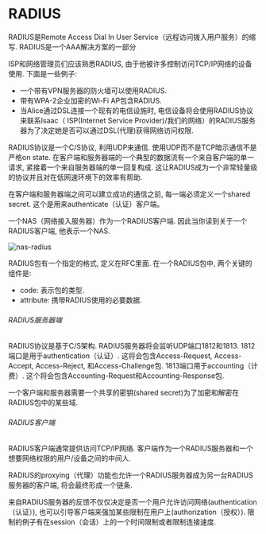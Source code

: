 # RADIUS

RADIUS是Remote Access Dial In User Service（远程访问拨入用户服务）的缩写. RADIUS是一个AAA解决方案的一部分
    
ISP和网络管理员们应该熟悉RADIUS, 由于他被许多控制访问TCP/IP网络的设备使用. 下面是一些例子:

* 一个带有VPN服务器的防火墙可以使用RADIUS.
* 带有WPA-2企业加密的Wi-Fi AP包含RADIUS.
* 当Alice通过DSL连接一个现有的电信设施时, 电信设备将会使用RADIUS协议来联系Isaac（ ISP(Internet Service Provider)/我们的网络）的RADIUS服务器为了决定她是否可以通过DSL(代理)获得网络访问权限.

RADIUS协议是一个C/S协议, 利用UDP来通信. 使用UDP而不是TCP暗示通信不是严格on state. 在客户端和服务器端的一个典型的数据流有一个来自客户端的单一请求, 紧接着一个来自服务器端的单一回复构成. 这让RADIUS成为一个非常轻量级的协议并且对在低网速环境下的效率有帮助.

在客户端和服务器端之间可以建立成功的通信之前, 每一端必须定义一个shared secret. 这个是用来authenticate（认证）客户端。

一个NAS（网络接入服务器）作为一个RADIUS客户端. 因此当你读到关于一个RADIUS客户端, 他表示一个NAS.

![nas-radius](https://github.com/ZhangYizhe/FreeRADIUS-Beginner-s-Guide/blob/master/images/nas-radius.png)

RADIUS包有一个指定的格式, 定义在RFC里面. 在一个RADIUS包中, 两个关键的组件是:

* code: 表示包的类型.
* attribute: 携带RADIUS使用的必要数据.


###### RADIUS服务器端

 RADIUS协议是基于C/S架构. RADIUS服务器将会监听UDP端口1812和1813. 
 1812端口是用于authentication（认证）. 这将会包含Access-Request, Access-Accept, Access-Reject, 和Access-Challenge包. 1813端口用于accounting（计费）. 这个将会包含Accounting-Request和Accounting-Response包.
 
一个客户端和服务器需要一个共享的密钥(shared secret)为了加密和解密在RADIUS包中的某些域.

###### RADIUS客户端

RADIUS客户端通常提供访问TCP/IP网络. 客户端作为一个RADIUS服务器和一个想要网络权限的用户/设备之间的中间人.

RADIUS的proxying（代理）功能也允许一个RADIUS服务器成为另一台RADIUS服务器的客户端, 将会最终形成一个链条.

来自RADIUS服务器的反馈不仅仅决定是否一个用户允许访问网络(authentication（认证）), 也可以引导客户端来强加某些限制在用户上(authorization（授权）). 限制的例子有在session（会话）上的一个时间限制或者限制连接速度.

